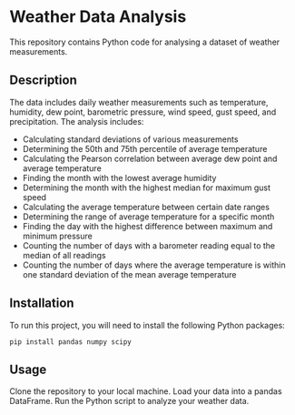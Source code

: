 # Weather Data Analysis
This repository contains Python code for analysing a dataset of weather measurements.

## Description
The data includes daily weather measurements such as temperature, humidity, dew point, barometric pressure, wind speed, gust speed, and precipitation. The analysis includes:

- Calculating standard deviations of various measurements
- Determining the 50th and 75th percentile of average temperature
- Calculating the Pearson correlation between average dew point and average temperature
- Finding the month with the lowest average humidity
- Determining the month with the highest median for maximum gust speed
- Calculating the average temperature between certain date ranges
- Determining the range of average temperature for a specific month
- Finding the day with the highest difference between maximum and minimum pressure
- Counting the number of days with a barometer reading equal to the median of all readings
- Counting the number of days where the average temperature is within one standard deviation of the mean average temperature

## Installation
To run this project, you will need to install the following Python packages:

`pip install pandas numpy scipy`

## Usage
Clone the repository to your local machine.
Load your data into a pandas DataFrame.
Run the Python script to analyze your weather data.

